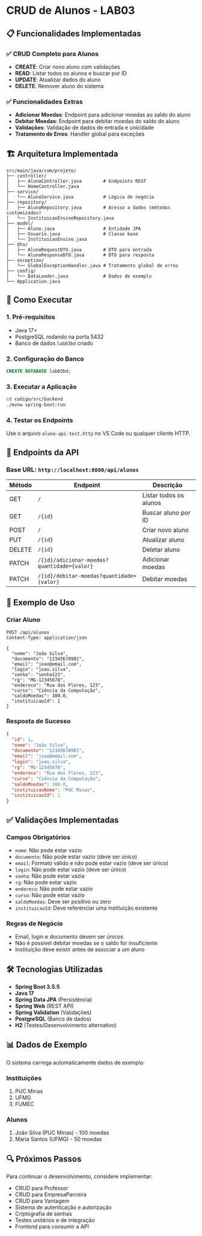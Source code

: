 # CRUD de Alunos - LAB03

## 📋 Funcionalidades Implementadas

### ✅ CRUD Completo para Alunos
- **CREATE**: Criar novo aluno com validações
- **READ**: Listar todos os alunos e buscar por ID
- **UPDATE**: Atualizar dados do aluno
- **DELETE**: Remover aluno do sistema

### ✅ Funcionalidades Extras
- **Adicionar Moedas**: Endpoint para adicionar moedas ao saldo do aluno
- **Debitar Moedas**: Endpoint para debitar moedas do saldo do aluno
- **Validações**: Validação de dados de entrada e unicidade
- **Tratamento de Erros**: Handler global para exceções

## 🏗️ Arquitetura Implementada

```
src/main/java/com/projeto/
├── controller/
│   ├── AlunoController.java        # Endpoints REST
│   └── HomeController.java
├── service/
│   └── AlunoService.java           # Lógica de negócio
├── repository/
│   ├── AlunoRepository.java        # Acesso a dados (métodos customizados)
│   └── InstituicaoEnsinoRepository.java
├── model/
│   ├── Aluno.java                  # Entidade JPA
│   ├── Usuario.java                # Classe base
│   └── InstituicaoEnsino.java
├── dto/
│   ├── AlunoRequestDTO.java        # DTO para entrada
│   └── AlunoResponseDTO.java       # DTO para resposta
├── exception/
│   └── GlobalExceptionHandler.java # Tratamento global de erros
├── config/
│   └── DataLoader.java             # Dados de exemplo
└── Application.java
```

## 🚀 Como Executar

### 1. Pré-requisitos
- Java 17+
- PostgreSQL rodando na porta 5432
- Banco de dados `lab03bd` criado

### 2. Configuração do Banco
```sql
CREATE DATABASE lab03bd;
```

### 3. Executar a Aplicação
```bash
cd codigo/src/backend
./mvnw spring-boot:run
```

### 4. Testar os Endpoints
Use o arquivo `aluno-api-test.http` no VS Code ou qualquer cliente HTTP.

## 📡 Endpoints da API

### Base URL: `http://localhost:8080/api/alunos`

| Método | Endpoint | Descrição |
|--------|----------|-----------|
| GET | `/` | Listar todos os alunos |
| GET | `/{id}` | Buscar aluno por ID |
| POST | `/` | Criar novo aluno |
| PUT | `/{id}` | Atualizar aluno |
| DELETE | `/{id}` | Deletar aluno |
| PATCH | `/{id}/adicionar-moedas?quantidade={valor}` | Adicionar moedas |
| PATCH | `/{id}/debitar-moedas?quantidade={valor}` | Debitar moedas |

## 📝 Exemplo de Uso

### Criar Aluno
```http
POST /api/alunos
Content-Type: application/json

{
  "nome": "João Silva",
  "documento": "12345678901",
  "email": "joao@email.com",
  "login": "joao.silva",
  "senha": "senha123",
  "rg": "MG-12345678",
  "endereco": "Rua das Flores, 123",
  "curso": "Ciência da Computação",
  "saldoMoedas": 100.0,
  "instituicaoId": 1
}
```

### Resposta de Sucesso
```json
{
  "id": 1,
  "nome": "João Silva",
  "documento": "12345678901",
  "email": "joao@email.com",
  "login": "joao.silva",
  "rg": "MG-12345678",
  "endereco": "Rua das Flores, 123",
  "curso": "Ciência da Computação",
  "saldoMoedas": 100.0,
  "instituicaoNome": "PUC Minas",
  "instituicaoId": 1
}
```

## ✅ Validações Implementadas

### Campos Obrigatórios
- `nome`: Não pode estar vazio
- `documento`: Não pode estar vazio (deve ser único)
- `email`: Formato válido e não pode estar vazio (deve ser único)
- `login`: Não pode estar vazio (deve ser único)
- `senha`: Não pode estar vazia
- `rg`: Não pode estar vazio
- `endereco`: Não pode estar vazio
- `curso`: Não pode estar vazio
- `saldoMoedas`: Deve ser positivo ou zero
- `instituicaoId`: Deve referenciar uma instituição existente

### Regras de Negócio
- Email, login e documento devem ser únicos
- Não é possível debitar moedas se o saldo for insuficiente
- Instituição deve existir antes de associar a um aluno

## 🛠️ Tecnologias Utilizadas

- **Spring Boot 3.5.5**
- **Java 17**
- **Spring Data JPA** (Persistência)
- **Spring Web** (REST API)
- **Spring Validation** (Validações)
- **PostgreSQL** (Banco de dados)
- **H2** (Testes/Desenvolvimento alternativo)

## 📊 Dados de Exemplo

O sistema carrega automaticamente dados de exemplo:

### Instituições
1. PUC Minas
2. UFMG  
3. FUMEC

### Alunos
1. João Silva (PUC Minas) - 100 moedas
2. Maria Santos (UFMG) - 50 moedas

## 🔍 Próximos Passos

Para continuar o desenvolvimento, considere implementar:
- CRUD para Professor
- CRUD para EmpresaParceira
- CRUD para Vantagem
- Sistema de autenticação e autorização
- Criptografia de senhas
- Testes unitários e de integração
- Frontend para consumir a API